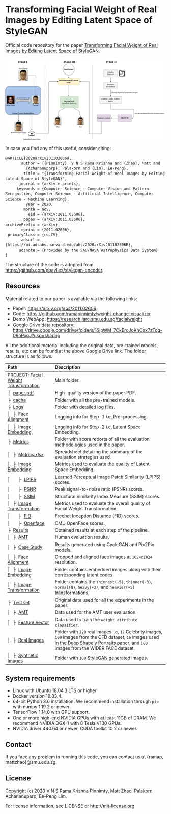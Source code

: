 # Transforming Facial Weight of Real Images by Editing Latent Space of StyleGAN
Official code repository for the paper <a href="https://arxiv.org/abs/2011.02606"> Transforming Facial Weight of Real Images by Editing Latent Space of StyleGAN</a>.

![Pipeline for Facial Weight Transformation](overall_workflow.jpg)

In case you find any of this useful, consider citing:

```
@ARTICLE{2020arXiv201102606R,
       author = {{Pinnimty}, V N S Rama Krishna and {Zhao}, Matt and
         {Achananuparp}, Palakorn and {Lim}, Ee-Peng},
        title = "{Transforming Facial Weight of Real Images by Editing Latent Space of StyleGAN}",
      journal = {arXiv e-prints},
     keywords = {Computer Science - Computer Vision and Pattern Recognition, Computer Science - Artificial Intelligence, Computer Science - Machine Learning},
         year = 2020,
        month = nov,
          eid = {arXiv:2011.02606},
        pages = {arXiv:2011.02606},
archivePrefix = {arXiv},
       eprint = {2011.02606},
 primaryClass = {cs.CV},
       adsurl = {https://ui.adsabs.harvard.edu/abs/2020arXiv201102606R},
      adsnote = {Provided by the SAO/NASA Astrophysics Data System}
}
```

The structure of the code is adopted from https://github.com/pbaylies/stylegan-encoder.

## Resources

Material related to our paper is available via the following links:

- Paper: https://arxiv.org/abs/2011.02606
- Code: https://github.com/ramapinnimty/weight-change-visualizer
- Demo WebApp: https://research.larc.smu.edu.sg/facialweight
- Google Drive data repository: https://drive.google.com/drive/folders/1SjpWM_7CkEroJoKhOsx7zTcg-09oPxqJ?usp=sharing

All the additional material including the original data, pre-trained models, results, etc can be found at the above Google Drive link. The folder structure is as follows:

| Path | Description
| :--- | :----------
| [PROJECT: Facial Weight Transformation](https://drive.google.com/drive/folders/1SjpWM_7CkEroJoKhOsx7zTcg-09oPxqJ?usp=sharing) | Main folder.
&boxvr;&nbsp; [paper.pdf](https://drive.google.com/file/d/1fCOuC0fX4lGC5u8bwTAoI3zgvPkkGdEh/view?usp=sharing) | High-quality version of the paper PDF.
&boxvr;&nbsp; [cache](https://drive.google.com/drive/folders/1kwC7Qz4ZdYaRist-RjHdeJGf74rN0W4p?usp=sharing) | Folder with all the pre-trained models.
&boxvr;&nbsp; [Logs](https://drive.google.com/drive/folders/1kwC7Qz4ZdYaRist-RjHdeJGf74rN0W4p?usp=sharing) | Folder with detailed log files.
| &boxv;&nbsp; &boxvr;&nbsp; [Face Alignment](https://drive.google.com/drive/folders/1cfB_WOiOtBaO5VHqY2gg37fS0r0pzdoM?usp=sharing) | Logging info for Step-1 i.e, Pre-processing.
| &boxv;&nbsp; &boxvr;&nbsp; [Image Embedding](https://drive.google.com/drive/folders/1T_pltuo-V7GGeFljQA2ogRxPXEi51Gb4?usp=sharing) | Logging info for Step-2 i.e, Latent Space Embedding.
&boxvr;&nbsp; [Metrics](https://drive.google.com/drive/folders/1nzugMvF5mQcZrS4qjbQP7xBNr7vvwCd4?usp=sharing) | Folder with score reports of all the evaluation methodologies used in the paper.
| &boxv;&nbsp; &boxvr;&nbsp; [Metrics.xlsx](https://docs.google.com/spreadsheets/d/1Nf8cKWOQbdQexO2hx-3-qoFgpnrbZ6Kgz7NxtI2avJ0/edit?usp=sharing) | Spreadsheet detailing the summary of the evaluation strategies used.
| &boxv;&nbsp; &boxvr;&nbsp; [Image Embedding](https://drive.google.com/drive/folders/1ufetf1lWH75kBVUi6lHDAjdoSHdRboyy?usp=sharing) | Metrics used to evaluate the quality of Latent Space Embedding.
| &boxv;&nbsp; &ensp;&ensp; &boxvr;&nbsp; [LPIPS](https://drive.google.com/drive/folders/1pOik1aMUfhqCdMor3fXcg9nD2vWxHpMG?usp=sharing) | Learned Perceptual Image Patch Similarity (LPIPS) scores.
| &boxv;&nbsp; &ensp;&ensp; &boxvr;&nbsp; [PSNR](https://drive.google.com/drive/folders/120EZ0xraHLgg-jdbWTFheBAPSPX3wFf6?usp=sharing) | Peak signal-to-noise ratio (PSNR) scores.
| &boxv;&nbsp; &ensp;&ensp; &boxvr;&nbsp; [SSIM](https://drive.google.com/drive/folders/1Ze9dsJb_1eN6A5A6PZ5ZOJAdWbckS9d7?usp=sharing) | Structural Similarity Index Measure (SSIM) scores.
| &boxv;&nbsp; &boxvr;&nbsp; [Image Transformation](https://drive.google.com/drive/folders/1smV2WU56TG-rKmLg7sEPbGFUNF0VDAAV?usp=sharing) | Metrics used to evaluate the overall quality of Facial Weight Transformation.
| &boxv;&nbsp; &ensp;&ensp; &boxvr;&nbsp; [FID](https://drive.google.com/drive/folders/1TQgRZ2XuGnVUBsOt5Tn7MRp8ksqYBP7R?usp=sharing) | Frechet Inception Distance (FID) scores.
| &boxv;&nbsp; &ensp;&ensp; &boxvr;&nbsp; [Openface](https://drive.google.com/drive/folders/1U7hTJbHNox15_dACDN08z0of4C4la0-T?usp=sharing) | CMU OpenFace scores.
&boxvr;&nbsp; [Results](https://drive.google.com/drive/folders/1IIUl72g6JCvVVeHpJCbC4B4sDh16CbMX?usp=sharing) | Obtained results at each step of the pipeline.
| &boxv;&nbsp; &boxvr;&nbsp; [AMT](https://drive.google.com/drive/folders/1Cvqk3d2De0MVEt7ZUNR_kIqTr9cp2Vik?usp=sharing) | Human evaluation results.
| &boxv;&nbsp; &boxvr;&nbsp; [Case Study](https://drive.google.com/drive/folders/1MyWGixLYLo-CLzIGMWCP2sM_T7uiVDIc?usp=sharing) | Results generated using CycleGAN and Pix2Pix models.
| &boxv;&nbsp; &boxvr;&nbsp; [Face Alignment](https://drive.google.com/drive/folders/1QIUhjHNB_Vw8YAv5VURstfpqDClpa8s5?usp=sharing) | Cropped and aligned face images at `1024x1024` resolution.
| &boxv;&nbsp; &boxvr;&nbsp; [Image Embedding](https://drive.google.com/drive/folders/1eK2ldIEXq7XD6pqfFLvQjdLwdABZY2ft?usp=sharing) | Folder contains embedded images along with their corresponding latent codes.
| &boxv;&nbsp; &boxvr;&nbsp; [Image Transformation](https://drive.google.com/drive/folders/1BmCck26yHGFr0A67Hmu0xRMDsNYWn7xe?usp=sharing) | Folder contains the `thinnest(-5)`, `thinner(-3)`, `normal(0)`, `heavy(+3)`, and `heavier(+5)` transformations.
&boxvr;&nbsp; [Test set](https://drive.google.com/drive/folders/1e9JcN9PbOUkpt9Ziy-uXBHsl_aDa6vb1?usp=sharing) | Original data used for all the experiments in the paper.
| &boxv;&nbsp; &boxvr;&nbsp; [AMT](https://drive.google.com/drive/folders/1Q8cT6jkalFcKZrJQ0IaEmTzxluCSzI5D?usp=sharing) | Data used for the AMT user evaluation.
| &boxv;&nbsp; &boxvr;&nbsp; [Feature Vector](https://drive.google.com/drive/folders/11x6WmdCiVKw7kb1nbV7Rt6GsP6lnIbqW?usp=sharing) | Data used to train the `weight attribute classifier`.
| &boxv;&nbsp; &boxvr;&nbsp; [Real Images](https://drive.google.com/drive/folders/1fTuqB8NJXbpongL7caARsSmhCZOd41v_?usp=sharing) | Folder with `228` real images i.e, `12` Celebrity images, `100` images from the CFD dataset, `16` images used in the [Deep Shapely Portraits](https://dl.acm.org/doi/10.1145/3394171.3413873) paper, and `100` images from the WIDER FACE dataset.
| &boxv;&nbsp; &boxvr;&nbsp; [Synthetic Images](https://drive.google.com/drive/folders/1KqcE26lRQN2zt3DCHCJRwDftDvtZrY3W?usp=sharing) | Folder with `100` StyleGAN generated images.

## System requirements

* Linux with Ubuntu 18.04.3 LTS or higher.
* Docker version 19.03.4.
* 64-bit Python 3.6 installation. We recommend installation through `pip` with numpy 1.19.2 or newer.
* TensorFlow 1.14.0 with GPU support.
* One or more high-end NVIDIA GPUs with at least 11GB of DRAM. We recommend NVIDIA DGX-1 with 8 Tesla V100 GPUs.
* NVIDIA driver 440.64 or newer, CUDA toolkit 10.2 or newer.

## Contact

If you face any problem in running this code, you can contact us at {ramap, mattzhao}@smu.edu.sg.

## License

Copyright (c) 2020 V N S Rama Krishna Pinnimty, Matt Zhao, Palakorn Achananuparp, Ee-Peng Lim.

For license information, see LICENSE or http://mit-license.org
